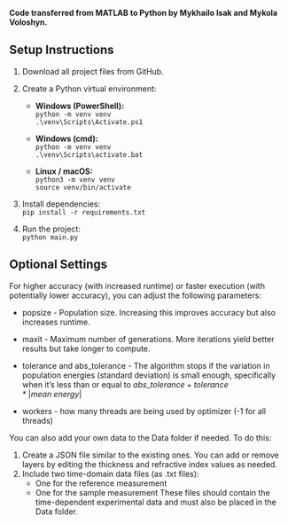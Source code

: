 **Code transferred from MATLAB to Python by Mykhailo Isak and Mykola Voloshyn.**

## Setup Instructions

1. Download all project files from GitHub.

2. Create a Python virtual environment:
   
   - **Windows (PowerShell):**  
     `python -m venv venv`  
     `.\venv\Scripts\Activate.ps1`
   
   - **Windows (cmd):**  
     `python -m venv venv`  
     `.\venv\Scripts\activate.bat`
   
   - **Linux / macOS:**  
     `python3 -m venv venv`  
     `source venv/bin/activate`
   
3. Install dependencies:  
   `pip install -r requirements.txt`

4. Run the project:  
   `python main.py`


## Optional Settings

For higher accuracy (with increased runtime) or faster execution (with potentially lower accuracy), you can adjust the following parameters:

- popsize - Population size. Increasing this improves accuracy but also increases runtime.

- maxit - Maximum number of generations. More iterations yield better results but take longer to compute.

- tolerance and abs_tolerance - The algorithm stops if the variation in population energies (standard deviation) is small enough, specifically when it’s less than or equal to $abs\_tolerance + tolerance * |mean\ energy|$

- workers - how many threads are being used by optimizer (-1 for all threads)

You can also add your own data to the Data folder if needed. To do this:
1. Create a JSON file similar to the existing ones. You can add or remove layers by editing the thickness and refractive index values as needed.
2. Include two time-domain data files (as .txt files):
   - One for the reference measurement
   - One for the sample measurement
These files should contain the time-dependent experimental data and must also be placed in the Data folder.
